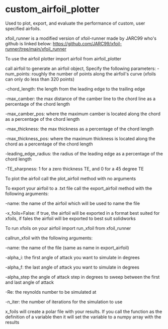 # custom_airfoil_plotter
Used to plot, export, and evaluate the performance of custom, user specified airfoils.

xfoil_runner is a modified version of xfoil-runner made by JARC99 who's github is linked below:
https://github.com/JARC99/xfoil-runner/tree/main/xfoil_runner

To use the airfoil plotter import airfoil from airfoil_plotter

call airfoil to generate an airfoil object, Specify the following parameters:
-num_points: roughly the number of points along the airfoil's curve (xfoils can only do less than 320 points)

-chord_length: the length from the leading edge to the trailing edge

-max_camber: the max distance of the camber line to the chord line as a percentage of the chord length

-max_camber_pos: where the maximum camber is located along the chord as a percentage of the chord length

-max_thickness: the max thickness as a percentage of the chord length

-max_thickness_pos: where the maximum thickness is located along the chord as a percentage of the chord length

-leading_edge_radius: the radius of the leading edge as a percentage of the chord length

-TE_sharpness: 1 for a zero thickness TE, and 0 for a 45 degree TE


To plot the airfoil call the plot_airfoil method with no arguments

To export your airfoil to a .txt file call the export_airfoil method with the following arguments:

-name: the name of the airfoil which will be used to name the file

-x_foils=False: if true, the airfoil will be exported in a format best suited for xfoils, if fales the airfoil will be exported to best suit solidworks

To run xfoils on your airfoil import run_xfoil from xfoil_runner

callrun_xfoil with the following arguments:

-name: the name of the file (same as name in export_airfoil)

-alpha_i: the first angle of attack you want to simulate in degrees

-alpha_f: the last angle of attack you want to simulate in degrees

-alpha_step the angle of attack step in degrees to sweep between the first and last angle of attack

-Re: the reynolds number to be simulated at

-n_iter: the number of iterations for the simulation to use

x_foils will  create a polar file with your results.
If you call the function as the definition of a variable then it will set the variable to a numpy array with the results

